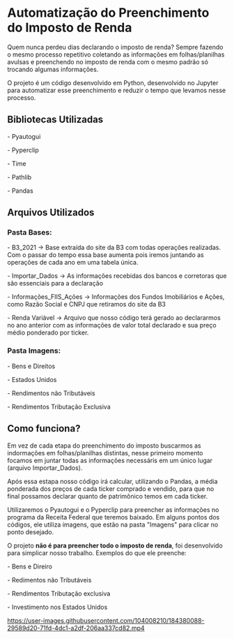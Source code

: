 <h1> Automatização do Preenchimento do Imposto de Renda </h1>
<p>Quem nunca perdeu dias declarando o imposto de renda? Sempre fazendo o mesmo processo repetitivo coletando as informações em folhas/planilhas avulsas e preenchendo no imposto de renda com o mesmo padrão só trocando algumas informações.</p> 
<p>O projeto é um código desenvolvido em Python, desenvolvido no Jupyter para automatizar esse preenchimento e reduzir o tempo que levamos nesse processo.</p>

<h2> Bibliotecas Utilizadas </h2>
<p>- Pyautogui</p>
<p>- Pyperclip</p>
<p>- Time</p>
<p>- Pathlib</p>
<p>- Pandas</p>

<h2> Arquivos Utilizados </h2>
<h3> Pasta Bases: </h3>
<p>- B3_2021 -> Base extraída do site da B3 com todas operações realizadas. Com o passar do tempo essa base aumenta pois iremos juntando as operações de cada ano em uma tabela única.</p>
<p>- Importar_Dados -> As informações recebidas dos bancos e corretoras que são essenciais para a declaração</p>
<p>- Informações_FIIS_Ações -> Informações dos Fundos Imobiliários e Ações, como Razão Social e CNPJ que retiramos do site da B3</p>
<p>- Renda Variável -> Arquivo que nosso código terá gerado ao declararmos no ano anterior com as informações de valor total declarado e sua preço médio ponderado por ticker. </p>
<h3> Pasta Imagens: </h3>
<p>- Bens e Direitos</p>
<p>- Estados Unidos</p>
<p>- Rendimentos não Tributáveis</p>
<p>- Rendimentos Tributação Exclusiva</p>


<h2> Como funciona? </h2>
<p>Em vez de cada etapa do preenchimento do imposto buscarmos as indormações em folhas/planilhas distintas, nesse primeiro momento focamos em juntar todas as informações necessáris em um único lugar (arquivo Importar_Dados).</p> 
<p>Após essa estapa nosso código irá calcular, utilizando o Pandas, a média ponderada dos preços de cada ticker comprado e vendido, para que no final possamos declarar quanto de patrimônico temos em cada ticker.</p>
<p>Utilizaremos o Pyautogui e o Pyperclip para preencher as informações no programa da Receita Federal que teremos baixado. Em alguns pontos dos códigos, ele utiliza imagens, que estão na pasta "Imagens" para clicar no ponto desejado.</p>
<p>O projeto <b>não é para preencher todo o imposto de renda</b>, foi desenvolvido para simplicar nosso trabalho. Exemplos do que ele preenche:</p>
<p>- Bens e Direiro</p>
<p>- Redimentos não Tributáveis</p>
<p>- Rendimentos Tributação exclusiva</p>
<p>- Investimento nos Estados Unidos</p>


https://user-images.githubusercontent.com/104008210/184380088-29589d20-71fd-4dc1-a2df-206aa337cd82.mp4



